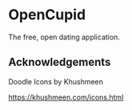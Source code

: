 # OpenCupid

The free, open dating application.

## Acknowledgements

Doodle Icons by Khushmeen

https://khushmeen.com/icons.html
